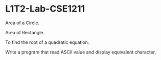 # L1T2-Lab-CSE1211
 Area of a Circle.

Area of Rectangle.

To find the root of a quadratic equation.

Write a program that read ASCII value and display equivalent character.

